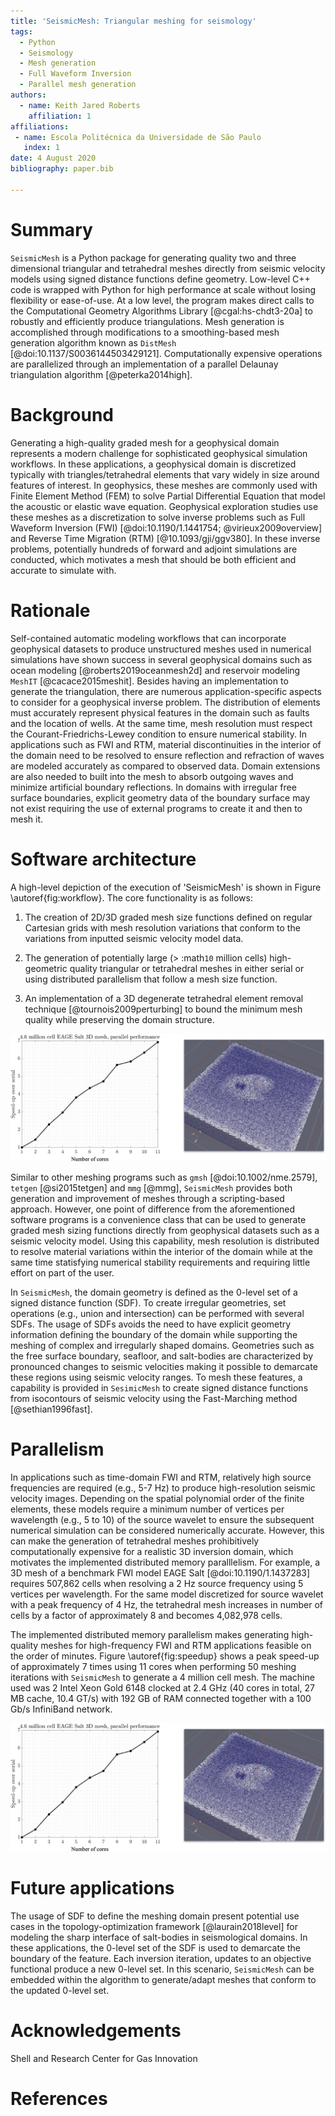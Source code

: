 ```yaml
---
title: 'SeismicMesh: Triangular meshing for seismology'
tags:
  - Python
  - Seismology
  - Mesh generation
  - Full Waveform Inversion
  - Parallel mesh generation
authors:
  - name: Keith Jared Roberts
    affiliation: 1
affiliations:
 - name: Escola Politécnica da Universidade de São Paulo
   index: 1
date: 4 August 2020
bibliography: paper.bib

---
```


# Summary

`SeismicMesh` is a Python package for generating quality two and three dimensional triangular and tetrahedral
meshes directly from seismic velocity models using signed distance functions define geometry. Low-level C++ code is wrapped with Python for high performance at scale without losing flexibility or ease-of-use. At a low level, the program makes direct calls to the Computational Geometry Algorithms Library [@cgal:hs-chdt3-20a] to robustly and efficiently produce triangulations. Mesh generation is accomplished through modifications to a smoothing-based mesh generation algorithm known as `DistMesh` [@doi:10.1137/S0036144503429121]. Computationally expensive operations are parallelized through an implementation of a parallel Delaunay triangulation algorithm [@peterka2014high].

# Background

Generating a high-quality graded mesh for a geophysical domain represents a modern
challenge for sophisticated geophysical simulation workflows. In these applications,
a geophysical domain is discretized typically with triangles/tetrahedral elements that vary widely in size around features of interest. In geophysics, these meshes are commonly used with Finite Element
Method (FEM) to solve Partial Differential Equation that model the acoustic or elastic wave equation. Geophysical exploration studies use these meshes as a discretization to solve inverse problems such as Full Waveform Inversion (FWI) [@doi:10.1190/1.1441754; @virieux2009overview]
and Reverse Time Migration (RTM) [@10.1093/gji/ggv380]. In these inverse problems, potentially hundreds of forward and adjoint simulations are conducted, which motivates a mesh that should be both efficient and accurate to simulate with.

# Rationale

Self-contained automatic modeling workflows that can incorporate geophysical datasets to produce unstructured meshes used in numerical simulations have shown success in several geophysical domains such as ocean modeling [@roberts2019oceanmesh2d] and reservoir modeling `MeshIT` [@cacace2015meshit]. Besides having an implementation to generate the triangulation, there are numerous application-specific aspects to consider for a geophysical inverse problem. The distribution of elements must accurately represent physical features in the domain such as faults and the location of wells. At the same time, mesh resolution must respect the Courant-Friedrichs-Lewey condition to ensure numerical stability. In applications such as FWI and RTM, material discontinuities in the interior of the domain need to be resolved to ensure reflection and refraction of waves are modeled accurately as compared to observed data. Domain extensions are also needed to built into the mesh to absorb outgoing waves and minimize artificial boundary reflections. In domains with irregular free surface boundaries, explicit geometry data of the boundary surface may not exist requiring the use of external programs to create it and then to mesh it.

# Software architecture

A high-level depiction of the execution of 'SeismicMesh' is shown in Figure \autoref{fig:workflow}. The core functionality is as follows:

 1. The creation of 2D/3D graded mesh size functions defined on regular Cartesian grids with mesh resolution variations that conform to the variations from inputted seismic velocity model data.

 2. The generation of potentially large (> :math`10` million cells) high-geometric quality triangular or tetrahedral meshes in either serial or using distributed parallelism that follow a mesh size function.

 3. An implementation of a 3D degenerate tetrahedral element removal technique [@tournois2009perturbing] to bound the minimum mesh quality while preserving the domain structure.


![A workflow to generate a mesh using `SeismicMesh`. On the right hand side, a BP2004 dataset of the P-wave seismic velocity in the Canadian Rockies [@gray1995migration]  \label{fig:workflow}](Performance.jpg)

Similar to other meshing programs such as `gmsh` [@doi:10.1002/nme.2579], `tetgen` [@si2015tetgen] and `mmg` [@mmg], `SeismicMesh` provides both generation and improvement of meshes through a scripting-based approach. However, one point of difference from the aforementioned software programs is a convenience class that can be used to generate graded mesh sizing functions directly from geophysical datasets such as a seismic velocity model. Using this capability, mesh resolution is distributed to resolve material variations within the interior of the domain while at the same time statisfying numerical stability requirements and requiring little effort on part of the user.

In `SeismicMesh`, the domain geometry is defined as the 0-level set of a signed distance function (SDF). To create irregular geometries, set operations (e.g., union and intersection) can be performed with several SDFs. The usage of SDFs avoids the need to have explicit geometry information defining the boundary of the domain while supporting the meshing of complex and irregularly shaped domains. Geometries such as the free surface boundary, seafloor, and salt-bodies are characterized by pronounced changes to seismic velocities making it possible to demarcate these regions using seismic velocity ranges. To mesh these features, a capability is provided in `SesimicMesh` to create signed distance functions from isocontours of seismic velocity using the Fast-Marching method [@sethian1996fast].

# Parallelism

In applications such as time-domain FWI and RTM, relatively high source frequencies are required (e.g., 5-7 Hz) to produce high-resolution seismic velocity images. Depending on the spatial polynomial order of the finite elements, these models require a minimum number of vertices per wavelength (e.g., 5 to 10) of the source wavelet to ensure the subsequent numerical simulation can be considered numerically accurate. However, this can make the generation of tetrahedral meshes prohibitively computationally expensive for a realistic 3D inversion domain, which motivates the implemented distributed memory paralllelism. For example, a 3D mesh of a benchmark FWI model EAGE Salt [@doi:10.1190/1.1437283] requires 507,862 cells when resolving a 2 Hz source frequency using 5 vertices per wavelength. For the same model discretized for source wavelet with a peak frequency of 4 Hz, the tetrahedral mesh increases in number of cells by a factor of approximately 8 and becomes 4,082,978 cells.

The implemented distributed memory parallelism makes generating high-quality meshes for high-frequency FWI and RTM applications feasible on the order of minutes. Figure \autoref{fig:speedup} shows a peak speed-up of approximately 7 times using 11 cores when performing 50 meshing iterations with `SeismicMesh` to generate a 4 million cell mesh. The machine used was 2 Intel Xeon Gold 6148 clocked at 2.4 GHz (40 cores in total, 27 MB cache, 10.4 GT/s) with 192 GB of RAM connected together with a 100 Gb/s InfiniBand network.


![Speed-up obtained when generate a 3D mesh (approximately 4 M cells) for the EAGE Salt seismic velocity model as compared to the sequential version of the program.\label{fig:speedup}](Performance.jpg)


# Future applications

The usage of SDF to define the meshing domain present potential use cases in the topology-optimization framework [@laurain2018level] for modeling the sharp interface of salt-bodies in seismological domains. In these applications, the 0-level set of the SDF is used to demarcate the boundary of the feature. Each inversion iteration, updates to an objective functional produce a new 0-level set. In this scenario, `SeismicMesh` can be embedded within the algorithm to generate/adapt meshes that conform to the updated 0-level set.


# Acknowledgements

Shell and Research Center for Gas Innovation

# References

